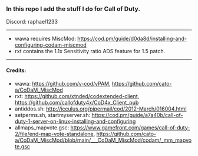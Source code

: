 ### In this repo I add the stuff I do for Call of Duty.
Discord: raphael1233
___
- wawa requires MiscMod: https://cod.pm/guide/d0da8d/installing-and-configuring-codam-miscmod
- rxt contains the 1.1x Sensitivity ratio ADS feature for 1.5 patch.
___
#### Credits:
- wawa: https://github.com/v-cod/vPAM, https://github.com/cato-a/CoDaM_MiscMod
- rxt: https://github.com/xtnded/codextended-client, https://github.com/callofduty4x/CoD4x_Client_pub
- antiddos.sh: http://icculus.org/pipermail/cod/2012-March/016004.html
- setperms.sh, startmyserver.sh: https://cod.pm/guide/a7a40b/call-of-duty-1-server-on-linux-installing-and-configuring
- allmaps_mapvote.gsc: https://www.gamefront.com/games/call-of-duty-2/file/end-map-vote-standalone, https://github.com/cato-a/CoDaM_MiscMod/blob/main/___CoDaM_MiscMod/codam/_mm_mapvote.gsc
